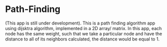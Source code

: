 # Path-Finding
(This app is still under development). This is a path finding algorithm app using dijsktra algorithm, implemented in a 2D array/ matrix. In this app, each node has the same weight, such that we take a particular node and have the distance to all of its neighbors calculated, the distance would be equal to 1.  
